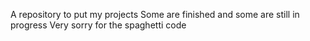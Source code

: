 A repository to put my projects
Some are finished and some are still in progress
Very sorry for the spaghetti code
